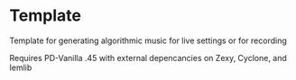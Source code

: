 Template
========

Template for generating algorithmic music for live settings or for recording

Requires PD-Vanilla .45 with external depencancies on Zexy, Cyclone, and Iemlib
